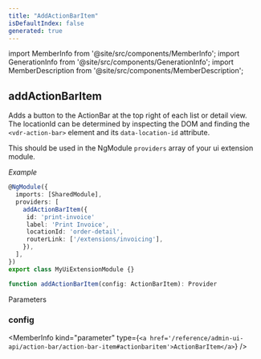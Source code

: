 ```yaml
---
title: "AddActionBarItem"
isDefaultIndex: false
generated: true
---
```

<!-- This file was generated from the Vendure source. Do not modify. Instead, re-run the "docs:build" script -->
import MemberInfo from '@site/src/components/MemberInfo';
import GenerationInfo from '@site/src/components/GenerationInfo';
import MemberDescription from '@site/src/components/MemberDescription';


## addActionBarItem

<GenerationInfo sourceFile="packages/admin-ui/src/lib/core/src/providers/nav-builder/nav-builder.service.ts" sourceLine="120" packageName="@vendure/admin-ui" />

Adds a button to the ActionBar at the top right of each list or detail view. The locationId can
be determined by inspecting the DOM and finding the `<vdr-action-bar>` element and its
`data-location-id` attribute.

This should be used in the NgModule `providers` array of your ui extension module.

*Example*

```ts
@NgModule({
  imports: [SharedModule],
  providers: [
    addActionBarItem({
     id: 'print-invoice'
     label: 'Print Invoice',
     locationId: 'order-detail',
     routerLink: ['/extensions/invoicing'],
    }),
  ],
})
export class MyUiExtensionModule {}
```

```ts title="Signature"
function addActionBarItem(config: ActionBarItem): Provider
```
Parameters

### config

<MemberInfo kind="parameter" type={`<a href='/reference/admin-ui-api/action-bar/action-bar-item#actionbaritem'>ActionBarItem</a>`} />

